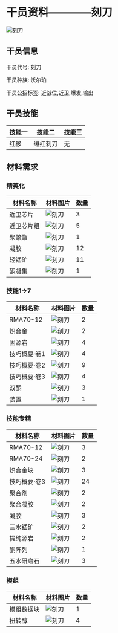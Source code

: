 # 干员资料————刻刀

![刻刀](./oprImages/刻刀.png)

## 干员信息

干员代号: 刻刀

干员种族: 沃尔珀

干员公招标签: 近战位,近卫,爆发,输出

## 干员技能

| 技能一       | 技能二   | 技能三 |
| ------------ | -------- | ------ |
| 红移 | 绯红刺刀 | 无 |

## 材料需求

### 精英化

| 材料名称      | 材料图片 | 数量  |
|---------|---------|-----|
| 近卫芯片 | ![刻刀](./matIcons/近卫芯片.png)  |   3  |
| 近卫芯片组 | ![刻刀](./matIcons/近卫芯片组.png)  |   5  |
| 聚酸酯 | ![刻刀](./matIcons/聚酸酯.png)  |   1  |
| 凝胶 | ![刻刀](./matIcons/凝胶.png)  |   12  |
| 轻锰矿 | ![刻刀](./matIcons/轻锰矿.png)  |   11  |
| 酮凝集 | ![刻刀](./matIcons/酮凝集.png)  |   1  |

### 技能1→7

| 材料名称      | 材料图片 | 数量  |
|---------|---------|-----|
| RMA70-12 | ![刻刀](./matIcons/RMA70-12.png)  |   2  |
| 炽合金 | ![刻刀](./matIcons/炽合金.png)  |   2  |
| 固源岩 | ![刻刀](./matIcons/固源岩.png)  |   4  |
| 技巧概要·卷1 | ![刻刀](./matIcons/技巧概要·卷1.png)  |   4  |
| 技巧概要·卷2 | ![刻刀](./matIcons/技巧概要·卷2.png)  |   9  |
| 技巧概要·卷3 | ![刻刀](./matIcons/技巧概要·卷3.png)  |   4  |
| 双酮 | ![刻刀](./matIcons/双酮.png)  |   3  |
| 装置 | ![刻刀](./matIcons/装置.png)  |   1  |

### 技能专精

| 材料名称      | 材料图片 | 数量  |
|---------|---------|-----|
| RMA70-12 | ![刻刀](./matIcons/RMA70-12.png)  |   3  |
| RMA70-24 | ![刻刀](./matIcons/RMA70-24.png)  |   2  |
| 炽合金块 | ![刻刀](./matIcons/炽合金块.png)  |   3  |
| 技巧概要·卷3 | ![刻刀](./matIcons/技巧概要·卷3.png)  |   24  |
| 聚合剂 | ![刻刀](./matIcons/聚合剂.png)  |   2  |
| 聚合凝胶 | ![刻刀](./matIcons/聚合凝胶.png)  |   2  |
| 凝胶 | ![刻刀](./matIcons/凝胶.png)  |   3  |
| 三水锰矿 | ![刻刀](./matIcons/三水锰矿.png)  |   2  |
| 提纯源岩 | ![刻刀](./matIcons/提纯源岩.png)  |   2  |
| 酮阵列 | ![刻刀](./matIcons/酮阵列.png)  |   1  |
| 五水研磨石 | ![刻刀](./matIcons/五水研磨石.png)  |   3  |

### 模组

| 材料名称      | 材料图片 | 数量  |
|---------|---------|-----|
| 模组数据块 | ![刻刀](./暂无材料图片)  |   1  |
| 扭转醇 | ![刻刀](./matIcons/扭转醇.png)  |   4  |
